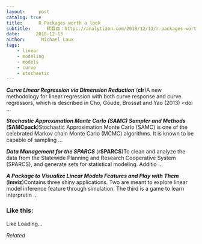```yaml
---
layout:     post
catalog: true
title:      R Packages worth a look
subtitle:      转载自：https://analytixon.com/2018/12/13/r-packages-worth-a-look-1365/
date:      2018-12-13
author:      Michael Laux
tags:
    - linear
    - modeling
    - models
    - curve
    - stochastic
---
```


***Curve Linear Regression via Dimension Reduction*** (**clr**)A new methodology for linear regression with both curve response and curve regressors, which is described in Cho, Goude, Brossat and Yao (2013) <doi …

***Stochastic Approximation Monte Carlo (SAMC) Sampler and Methods*** (**SAMCpack**)Stochastic Approximation Monte Carlo (SAMC) is one of the celebrated Markov chain Monte Carlo (MCMC) algorithms. It is known to be capable of sampling …

***Data Management for the SPARCS*** (**rSPARCS**)To clean and analyze the data from the Statewide Planning and Research Cooperative System (SPARCS), and generate sets for statistical modeling. Additio …

***A Package to Visualize Linear Models Features and Play with Them*** (**lmviz**)Contains three shiny applications. Two are meant to explore linear model inference feature through simulation. The third is a game to learn interpretin …





### Like this:

Like Loading...


*Related*

